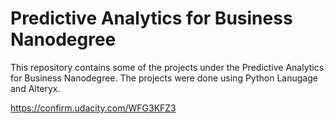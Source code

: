 # Predictive Analytics for Business Nanodegree
This repository contains some of the projects under the Predictive Analytics for Business Nanodegree. The projects were done using Python Lanugage and Alteryx.

https://confirm.udacity.com/WFG3KFZ3
